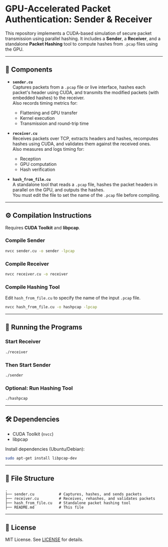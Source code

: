 # GPU-Accelerated Packet Authentication: Sender & Receiver

This repository implements a CUDA-based simulation of secure packet transmission using parallel hashing. It includes a **Sender**, a **Receiver**, and a standalone **Packet Hashing** tool to compute hashes from `.pcap` files using the GPU.

---

## 🧩 Components

- **`sender.cu`**  
  Captures packets from a `.pcap` file or live interface, hashes each packet's header using CUDA, and transmits the modified packets (with embedded hashes) to the receiver.  
  Also records timing metrics for:
  - Flattening and GPU transfer
  - Kernel execution
  - Transmission and round-trip time

- **`receiver.cu`**  
  Receives packets over TCP, extracts headers and hashes, recomputes hashes using CUDA, and validates them against the received ones.  
  Also measures and logs timing for:
  - Reception
  - GPU computation
  - Hash verification

- **`hash_from_file.cu`**  
  A standalone tool that reads a `.pcap` file, hashes the packet headers in parallel on the GPU, and outputs the hashes.  
  You must edit the file to set the name of the `.pcap` file before compiling.

---

## ⚙️ Compilation Instructions

Requires **CUDA Toolkit** and **libpcap**.

### Compile Sender

```bash
nvcc sender.cu -o sender -lpcap
```

### Compile Receiver

```bash
nvcc receiver.cu -o receiver
```

### Compile Hashing Tool

Edit `hash_from_file.cu` to specify the name of the input `.pcap` file.

```bash
nvcc hash_from_file.cu -o hashpcap -lpcap
```

---

## 🚀 Running the Programs

### Start Receiver

```bash
./receiver
```

### Then Start Sender

```bash
./sender
```

### Optional: Run Hashing Tool

```bash
./hashpcap
```

---

## 🛠️ Dependencies

- CUDA Toolkit (`nvcc`)
- libpcap

Install dependencies (Ubuntu/Debian):

```bash
sudo apt-get install libpcap-dev
```

---

## 📁 File Structure

```
.
├── sender.cu           # Captures, hashes, and sends packets
├── receiver.cu         # Receives, rehashes, and validates packets
├── hash_from_file.cu   # Standalone packet hashing tool
├── README.md           # This file
```

---

## 📜 License

MIT License. See [LICENSE](LICENSE) for details.
